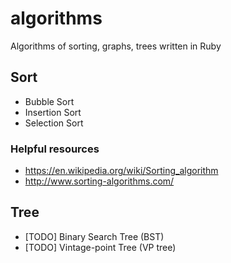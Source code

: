algorithms
==========

Algorithms of sorting, graphs, trees written in Ruby


## Sort

* Bubble Sort
* Insertion Sort
* Selection Sort

### Helpful resources

* https://en.wikipedia.org/wiki/Sorting_algorithm
* http://www.sorting-algorithms.com/


## Tree

* [TODO] Binary Search Tree (BST)
* [TODO] Vintage-point Tree (VP tree)
